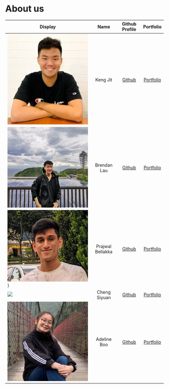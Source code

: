 # About us

Display | Name | Github Profile | Portfolio 
--------|:----:|:--------------:|:---------:
![](team/kengjit.jpeg) | Keng Jit | [Github](https://github.com/kengjit) | [Portfolio](team/kengjit.md)
![](team/brendan.jpg) | Brendan Lau | [Github](https://github.com/brendanlsz) | [Portfolio](team/brendanlsz.md)
![](team/praj.jpg)) |  Prajwal Bellakka | [Github](https://github.com/praj-bellakka) | [Portfolio](team/praj-bellakka.md)
![](https://via.placeholder.com/100.png?text=Photo) | Cheng Siyuan | [Github](https://github.com/siyuancheng178) | [Portfolio](team/siyuancheng178.md)
![](team/adeline.jpg) | Adeline Boo | [Github](https://github.com/aaapppsss) | [Portfolio](team/aaapppsss.md)

